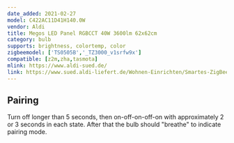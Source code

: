 ```yaml
---
date_added: 2021-02-27
model: C422AC11D41H140.0W
vendor: Aldi
title: Megos LED Panel RGBCCT 40W 3600lm 62x62cm 
category: bulb
supports: brightness, colortemp, color
zigbeemodel: ['TS0505B','_TZ3000_v1srfw9x']
compatible: [z2m,zha,tasmota]
mlink: https://www.aldi-sued.de/
link: https://www.sued.aldi-liefert.de/Wohnen-Einrichten/Smartes-ZigBee-LED-Panel-RGB-CCT-62-x-62-cm.html
---
```


## Pairing
Turn off longer than 5 seconds, then on-off-on-off-on with approximately 2 or 3 seconds in each state. After that the bulb should "breathe" to indicate pairing mode.
